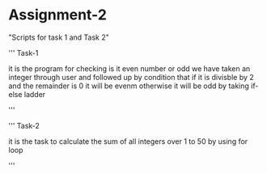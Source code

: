 # Assignment-2
"Scripts for task 1 and Task 2"


'''
Task-1

it is the program for checking is it even number or odd 
we have taken an integer through user and followed up by condition that if it is divisble by 2 and the remainder is 0 it will be evenm otherwise it will be odd by taking if-else ladder


'''

'''
Task-2

it is the task to calculate the sum of all integers over 1 to 50 by using for loop 

'''